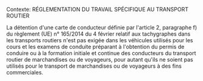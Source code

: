Contexte: RÉGLEMENTATION DU TRAVAIL SPÉCIFIQUE AU TRANSPORT ROUTIER

La détention d'une carte de conducteur définie par l'article 2, paragraphe f) du règlement (UE) n° 165/2014 du 4 février relatif aux tachygraphes dans les transports routiers n'est pas exigée dans les véhicules utilisés pour les cours et les examens de conduite préparant à l'obtention du permis de conduire ou à la formation initiale et continue des conducteurs du transport routier de marchandises ou de voyageurs, pour autant qu'ils ne soient pas utilisés pour le transport de marchandises ou de voyageurs à des fins commerciales.
